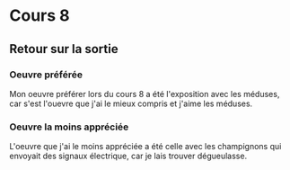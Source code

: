 # Cours 8
## Retour sur la sortie

### Oeuvre préférée
Mon oeuvre préférer lors du cours 8 a été l'exposition avec les méduses, car s'est l'ouevre que j'ai le mieux compris et j'aime les méduses.


### Oeuvre la moins appréciée
L'oeuvre que j'ai le moins appréciée a été celle avec les champignons qui envoyait des signaux électrique, car je lais trouver dégueulasse.

